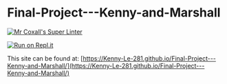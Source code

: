 # Final-Project---Kenny-and-Marshall

[![Mr Coxall's Super Linter](https://github.com/Kenny-Le-281/Final-Project---Kenny-and-Marshall/workflows/Mr%20Coxall's%20Super%20Linter/badge.svg)](https://github.com/Final-Project---Kenny-and-Marshall/actions)

[![Run on Repl.it](https://repl.it/badge/github/Kenny-Le-281/Final-Project---Kenny-and-Marshall)](https://repl.it/github/Kenny-Le-281/Final-Project---Kenny-and-Marshall)

This site can be found at: [https://Kenny-Le-281.github.io/Final-Project---Kenny-and-Marshall/](https://Kenny-Le-281.github.io/Final-Project---Kenny-and-Marshall/)
